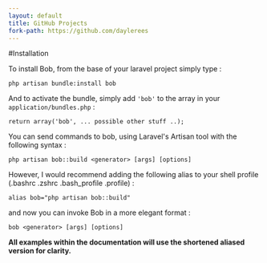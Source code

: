 ```yaml
---
layout: default
title: GitHub Projects
fork-path: https://github.com/daylerees
---
```


#Installation

To install Bob, from the base of your laravel project simply type :


	php artisan bundle:install bob


And to activate the bundle, simply add `'bob'` to the array in your `application/bundles.php` :

	return array('bob', ... possible other stuff ..);

You can send commands to bob, using Laravel's Artisan tool with the following syntax :

	php artisan bob::build <generator> [args] [options]


However, I would recommend adding the following alias to your shell profile (.bashrc .zshrc .bash_profile .profile) :


	alias bob="php artisan bob::build"

and now you can invoke Bob in a more elegant format :


	bob <generator> [args] [options]

**All examples within the documentation will use the shortened aliased version for clarity.**
